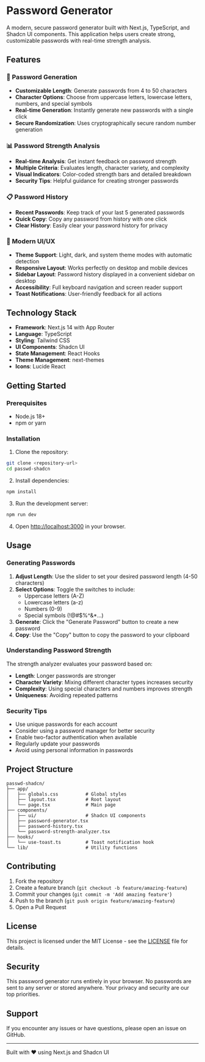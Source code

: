 # Password Generator

A modern, secure password generator built with Next.js, TypeScript, and Shadcn UI components. This application helps users create strong, customizable passwords with real-time strength analysis.

## Features

### 🔐 Password Generation
- **Customizable Length**: Generate passwords from 4 to 50 characters
- **Character Options**: Choose from uppercase letters, lowercase letters, numbers, and special symbols
- **Real-time Generation**: Instantly generate new passwords with a single click
- **Secure Randomization**: Uses cryptographically secure random number generation

### 📊 Password Strength Analysis
- **Real-time Analysis**: Get instant feedback on password strength
- **Multiple Criteria**: Evaluates length, character variety, and complexity
- **Visual Indicators**: Color-coded strength bars and detailed breakdown
- **Security Tips**: Helpful guidance for creating stronger passwords

### 📋 Password History
- **Recent Passwords**: Keep track of your last 5 generated passwords
- **Quick Copy**: Copy any password from history with one click
- **Clear History**: Easily clear your password history for privacy

### 🎨 Modern UI/UX
- **Theme Support**: Light, dark, and system theme modes with automatic detection
- **Responsive Layout**: Works perfectly on desktop and mobile devices
- **Sidebar Layout**: Password history displayed in a convenient sidebar on desktop
- **Accessibility**: Full keyboard navigation and screen reader support
- **Toast Notifications**: User-friendly feedback for all actions

## Technology Stack

- **Framework**: Next.js 14 with App Router
- **Language**: TypeScript
- **Styling**: Tailwind CSS
- **UI Components**: Shadcn UI
- **State Management**: React Hooks
- **Theme Management**: next-themes
- **Icons**: Lucide React

## Getting Started

### Prerequisites
- Node.js 18+
- npm or yarn

### Installation

1. Clone the repository:
```bash
git clone <repository-url>
cd passwd-shadcn
```

2. Install dependencies:
```bash
npm install
```

3. Run the development server:
```bash
npm run dev
```

4. Open [http://localhost:3000](http://localhost:3000) in your browser.

## Usage

### Generating Passwords

1. **Adjust Length**: Use the slider to set your desired password length (4-50 characters)
2. **Select Options**: Toggle the switches to include:
   - Uppercase letters (A-Z)
   - Lowercase letters (a-z)
   - Numbers (0-9)
   - Special symbols (!@#$%^&*...)
3. **Generate**: Click the "Generate Password" button to create a new password
4. **Copy**: Use the "Copy" button to copy the password to your clipboard

### Understanding Password Strength

The strength analyzer evaluates your password based on:
- **Length**: Longer passwords are stronger
- **Character Variety**: Mixing different character types increases security
- **Complexity**: Using special characters and numbers improves strength
- **Uniqueness**: Avoiding repeated patterns

### Security Tips

- Use unique passwords for each account
- Consider using a password manager for better security
- Enable two-factor authentication when available
- Regularly update your passwords
- Avoid using personal information in passwords

## Project Structure

```
passwd-shadcn/
├── app/
│   ├── globals.css          # Global styles
│   ├── layout.tsx           # Root layout
│   └── page.tsx             # Main page
├── components/
│   ├── ui/                  # Shadcn UI components
│   ├── password-generator.tsx
│   ├── password-history.tsx
│   └── password-strength-analyzer.tsx
├── hooks/
│   └── use-toast.ts         # Toast notification hook
└── lib/                     # Utility functions
```

## Contributing

1. Fork the repository
2. Create a feature branch (`git checkout -b feature/amazing-feature`)
3. Commit your changes (`git commit -m 'Add amazing feature'`)
4. Push to the branch (`git push origin feature/amazing-feature`)
5. Open a Pull Request

## License

This project is licensed under the MIT License - see the [LICENSE](LICENSE) file for details.

## Security

This password generator runs entirely in your browser. No passwords are sent to any server or stored anywhere. Your privacy and security are our top priorities.

## Support

If you encounter any issues or have questions, please open an issue on GitHub.

---

Built with ❤️ using Next.js and Shadcn UI
